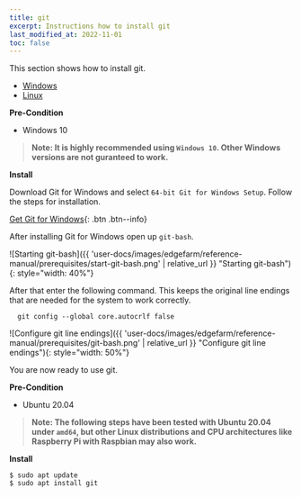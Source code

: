 ```yaml
---
title: git
excerpt: Instructions how to install git
last_modified_at: 2022-11-01
toc: false
---
```


This section shows how to install git.

<ul class="nav nav-tabs">
  <li class="nav-item"><a class="nav-link active" data-toggle="tab" href="#windows" role="tab" >Windows</a></li>
  <li class="nav-item"><a class="nav-link" data-toggle="tab" href="#linux" role="tab">Linux</a></li>
</ul>

<div class="tab-content">
<div class="tab-pane fade in active" id="windows" role="tabpanel" markdown="1">

**Pre-Condition**

* Windows 10

> **Note: It is highly recommended using `Windows 10`. Other Windows versions are not guranteed to work.**
<!-- {: .notice--warning} -->

**Install**

Download Git for Windows and select `64-bit Git for Windows Setup`. Follow the steps for installation.

[Get Git for Windows](https://git-scm.com/download/win){: .btn .btn--info}

After installing Git for Windows open up `git-bash`.

![Starting git-bash]({{ 'user-docs/images/edgefarm/reference-manual/prerequisites/start-git-bash.png' | relative_url }} "Starting git-bash"){: style="width: 40%"}

After that enter the following command. This keeps the original line endings that are needed for the system to work correctly.

```console
  git config --global core.autocrlf false
```

![Configure git line endings]({{ 'user-docs/images/edgefarm/reference-manual/prerequisites/git-bash.png' | relative_url }} "Configure git line endings"){: style="width: 50%"}

You are now ready to use git.
</div>
<div class="tab-pane fade in" id="wsl2_installation" role="tabpanel" markdown="1">

</div>
<div class="tab-pane fade in" id="linux" role="tabpanel" markdown="1">

**Pre-Condition**

* Ubuntu 20.04

> **Note: The following steps have been tested with Ubuntu 20.04 under `amd64`, but other Linux distributions and CPU architectures like Raspberry Pi with Raspbian may also work.**
<!-- {: .notice--info} -->

**Install**

```console
$ sudo apt update
$ sudo apt install git
```

</div>
</div> <!-- tab-content -->
